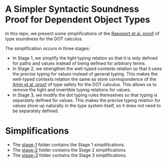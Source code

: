 # A Simpler Syntactic Soundness Proof for Dependent Object Types

In this repo, we present some simplifications of the [Rapoport et al.
proof](https://plg.uwaterloo.ca/~olhotak/pubs/oopsla17.pdf) of type soundness
for the DOT calculus.

The simplification occurs in three stages:
  - In Stage 1, we simplify the tight typing relation so that it is only defined
    for paths and values instead of being defined for arbitrary terms.
  - In Stage 2, we strengthen the well-typed contexts relation so that it uses
    the precise typing for values instead of general typing. This makes the
    well-typed contexts relation the same as store correspondence of the [Amin
    et al.
    proof](https://github.com/samuelgruetter/dot-calculus/blob/master/dev/lf/dot_top_bot.v)
    of type safety for the DOT calculus. This allows us to remove the tight and
    invertible typing relations for values.
  - In Stage 3, we modify the dot typing rules themselves so that typing is
    separately defined for values. This makes the precise typing relation for
    values show up naturally in the type system itself, so it does not need to
    be separately defined.

# Simplifications
- The
  [stage-1](https://github.com/themaplelab/dot-public/tree/master/dot-simpler/stage-1)
  folder contains the Stage 1 simplifications.
- The
  [stage-2](https://github.com/themaplelab/dot-public/tree/master/dot-simpler/stage-2)
  folder contains the Stage 2 simplifications.
- The
  [stage-3](https://github.com/themaplelab/dot-public/tree/master/dot-simpler/stage-3)
  folder contains the Stage 3 simplifications.
